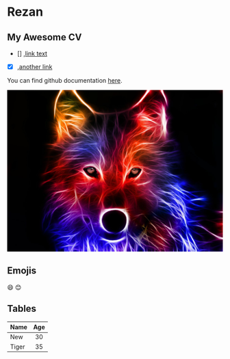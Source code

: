 # Rezan

## My Awesome CV

- [] ,[link text](http://www.google.com)
- [x] ,[another link](http://www.google.com)


You can find github documentation [here](https://help.github.com/en).

![your image](images/wolf.jpg)

## Emojis

:smile:
:blush:

## Tables

| Name | Age   |
|-----| :---: |
| New  |  30   |
| Tiger  |  35   |